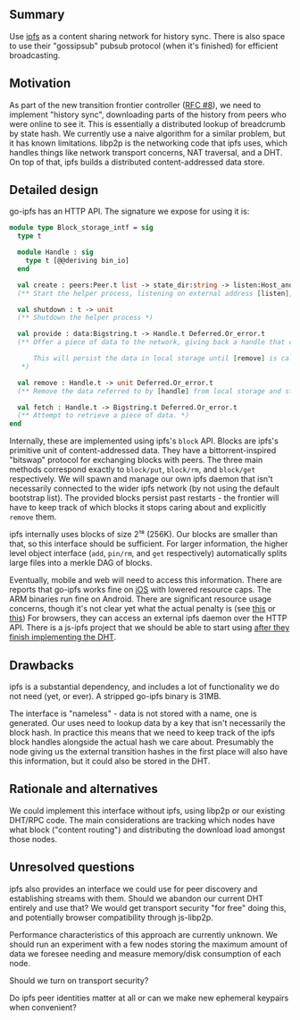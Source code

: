 ## Summary
[summary]: #summary

Use [ipfs](https://docs.ipfs.io/) as a content sharing network for history sync. There is also space to use their "gossipsub" pubsub protocol (when it's finished) for efficient broadcasting.

## Motivation

[motivation]: #motivation

As part of the new transition frontier controller ([RFC #8](./0008-transition-frontier-controller.md)), we need to implement "history sync", downloading parts of the history from peers who were online to see it. This is essentially a distributed lookup of breadcrumb by state hash. We currently use a naive algorithm for a similar problem, but it has known limitations. libp2p is the networking code that ipfs uses, which handles things like network transport concerns, NAT traversal, and a DHT. On top of that, ipfs builds a distributed content-addressed data store.

## Detailed design

[detailed-design]: #detailed-design

go-ipfs has an HTTP API. The signature we expose for using it is:

```ocaml
module type Block_storage_intf = sig
  type t

  module Handle : sig
    type t [@@deriving bin_io]
  end

  val create : peers:Peer.t list -> state_dir:string -> listen:Host_and_port.t -> t Deferred.Or_error.t
  (** Start the helper process, listening on external address [listen], using [peers] to bootstrap and storing state in [state_dir]. *)

  val shutdown : t -> unit
  (** Shutdown the helper process *)

  val provide : data:Bigstring.t -> Handle.t Deferred.Or_error.t
  (** Offer a piece of data to the network, giving back a handle that can be used with [fetch].

      This will persist the data in local storage until [remove] is called.
   *)

  val remove : Handle.t -> unit Deferred.Or_error.t
  (** Remove the data referred to by [handle] from local storage and stop offering it to the network. *)

  val fetch : Handle.t -> Bigstring.t Deferred.Or_error.t
  (** Attempt to retrieve a piece of data. *)
end
```

Internally, these are implemented using ipfs's `block` API. Blocks are ipfs's primitive unit of content-addressed data. They have a bittorrent-inspired "bitswap" protocol for exchanging blocks with peers. The three main methods correspond exactly to `block/put`, `block/rm`, and `block/get` respectively. We will spawn and manage our own ipfs daemon that isn't necessarily connected to the wider ipfs network (by not using the default bootstrap list). The provided blocks persist past restarts - the frontier will have to keep track of which blocks it stops caring about and explicitly `remove` them.

ipfs internally uses blocks of size 2¹⁸ (256K). Our blocks are smaller than that, so this interface should be sufficient. For larger information, the higher level object interface (`add`, `pin/rm`, and `get` respectively) automatically splits large files into a merkle DAG of blocks.

Eventually, mobile and web will need to access this information. There are reports that go-ipfs works fine on [iOS](https://discuss.ipfs.io/t/go-ipfs-on-ios/2732) with lowered resource caps. The ARM binaries run fine on Android. There are significant resource usage concerns, though it's not clear yet what the actual penalty is (see [this](https://github.com/ipfs/go-ipfs/issues/4137) or [this](https://github.com/ipfs/notes/issues/68)) For browsers, they can access an external ipfs daemon over the HTTP API. There is a js-ipfs project that we should be able to start using [after they finish implementing the DHT](https://github.com/ipfs/js-ipfs/pull/856).

## Drawbacks
[drawbacks]: #drawbacks

ipfs is a substantial dependency, and includes a lot of functionality we do not need (yet, or ever). A stripped go-ipfs binary is 31MB.

The interface is "nameless" - data is not stored with a name, one is generated. Our uses need to lookup data by a key that isn't necessarily the block hash. In practice this means that we need to keep track of the ipfs block handles alongside the actual hash we care about. Presumably the node giving us the external transition hashes in the first place will also have this information, but it could also be stored in the DHT.

## Rationale and alternatives
[rationale-and-alternatives]: #rationale-and-alternatives

We could implement this interface without ipfs, using libp2p or our existing DHT/RPC code. The main considerations are tracking which nodes have what block ("content routing") and distributing the download load amongst those nodes.

## Unresolved questions
[unresolved-questions]: #unresolved-questions

ipfs also provides an interface we could use for peer discovery and establishing streams with them. Should we abandon our current DHT entirely and use that? We would get transport security "for free" doing this, and potentially browser compatibility through js-libp2p.

Performance characteristics of this approach are currently unknown. We should run an experiment with a few nodes storing the maximum amount of data we foresee needing and measure memory/disk consumption of each node.

Should we turn on transport security?

Do ipfs peer identities matter at all or can we make new ephemeral keypairs when convenient?